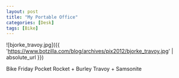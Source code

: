 ```yaml
---
layout: post
title: "My Portable Office"
categories: [Desk]
tags: [Bike]
---
```



![bjorke_travoy.jpg]({{ 'https://www.botzilla.com/blog/archives/pix2012/bjorke_travoy.jpg' | absolute_url }})


Bike Friday Pocket Rocket + Burley Travoy + Samsonite


